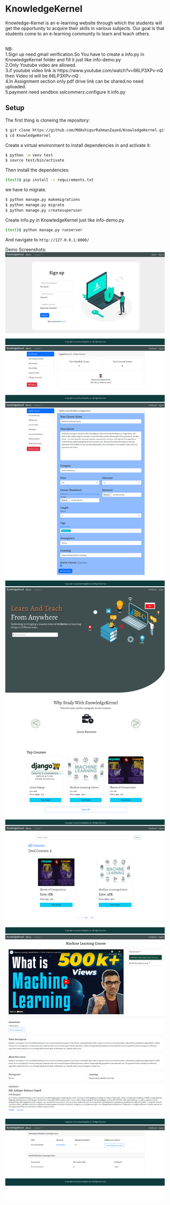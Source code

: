 # KnowledgeKernel
Knowledge-Kernel is an e-learning website through which the students will get the opportunity to acquire their skills in various subjects. Our goal is that students come to an e-learning community to learn and teach others.

<br>
NB:<br>
1.Sign up need gmail verification.So You have to create a info.py in KnowledgeKernel folder and fill it just like info-demo.py <br>
2.Only Youtube video are allowed.<br>
3.if youtube video link is https://www.youtube.com/watch?v=66LP3XPv-nQ then  Video id will be 66LP3XPv-nQ .<br>
4.In Assignment section only pdf drive link can be shared.no need uploaded.<br>
5.payment need sendbox sslcommerz.configure it info.py<br>

## Setup


The first thing is cloneing the repository:


```sh
$ git clone https://github.com/MdAshiqurRahmanZayed/KnowledgeKernel.git
$ cd KnowledgeKernel
```
Create a virtual environment to install dependencies in and activate it:

```sh
$ python -m venv test
$ source test/bin/activate
```
Then install the dependencies:

```sh
(test)$ pip install -r requirements.txt
```

we have to migrate.
```sh
$ python manage.py makemigrations 
$ python manage.py migrate 
$ python manage.py createsuperuser
```
Create info.py in KnowledgeKernel just like info-demo.py<br>

```sh
(test)$ python manage.py runserver
```
And navigate to `http://127.0.0.1:8000/`


Demo Screenshots:
![](screenshot/a.png)
![](screenshot/b.png)
![](screenshot/c.png)
![](screenshot/d.png)
![](screenshot/e.png)
![](screenshot/f.png)
![](screenshot/g.png)
